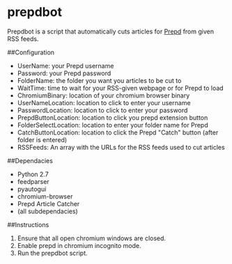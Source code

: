 # prepdbot
Prepdbot is a script that automatically cuts articles for [Prepd](https://prepd.in) from given RSS feeds.

##Configuration
* UserName: your Prepd username
* Password: your Prepd password
* FolderName: the folder you want you articles to be cut to
* WaitTime: time to wait for your RSS-given webpage or for Prepd to load
* ChromiumBinary: location of your chromium browser binary
* UserNameLocation: location to click to enter your username
* PasswordLocation: location to click to enter your password
* PrepdButtonLocation: location to click you prepd extension button
* FolderSelectLocation: location to enter your folder name for Prepd
* CatchButtonLocation: location to click the Prepd "Catch" button (after folder is entered)
* RSSFeeds: An array with the URLs for the RSS feeds used to cut articles

##Dependacies
* Python 2.7
* feedparser
* pyautogui
* chromium-browser
* Prepd Article Catcher
* (all subdependacies)

##Instructions
1. Ensure that all open chromium windows are closed.
2. Enable prepd in chromium incognito mode.
3. Run the prepdbot script.
